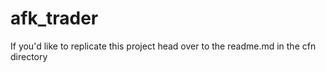 # afk_trader
 If you'd like to replicate this project head over to the readme.md in the cfn directory
